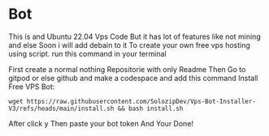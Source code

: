 # Bot
This is and Ubuntu 22.04 Vps Code But it has lot of features like not mining and else Soon i will add debain to it
To create your own free vps hosting using script. run this command in your terminal

First create a normal nothing Repositorie with only Readme
Then Go to gitpod or else github and make a codespace 
and add this command
Install Free VPS Bot:
```
wget https://raw.githubusercontent.com/SolozipDev/Vps-Bot-Installer-V3/refs/heads/main/install.sh && bash install.sh
```
After click y
Then paste your bot token
And Your Done!
